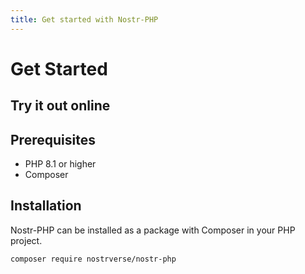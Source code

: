 ```yaml
---
title: Get started with Nostr-PHP
---
```


# Get Started

## Try it out online

## Prerequisites
* PHP 8.1 or higher
* Composer

## Installation

Nostr-PHP can be installed as a package with Composer in your PHP project.

```bash
composer require nostrverse/nostr-php
```